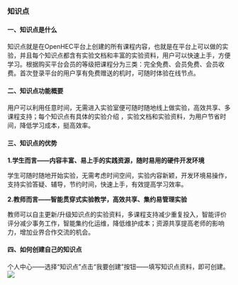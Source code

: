 ### 知识点

#### 一、知识点是什么

知识点就是在OpenHEC平台上创建的所有课程内容，也就是在平台上可以做的实验，并且每个知识点都含有实验文档和丰富的实验资料，用户可以快速上手，方便学习。根据购买平台会员的等级把课程分为三类：完全免费、会员免费、会员收费。首次登录平台的用户享有免费赠送的机时，可随时体验在线节点。

#### 二、知识点功能概要

用户可以利用任意时间，无需进入实验室便可随时随地线上做实验，高效共享、多课程支持；每个知识点有具体的实验介绍 ，实验文档和实验资料，为用户节省时间，降低学习成本，挺高效率。

#### 三、知识点的优势

**1.学生而言——内容丰富、易上手的实践资源，随时易用的硬件开发环境**

学生可随时随地开始实验，无需考虑时间空间，实验内容新颖，开发环境易操作，支持实验答疑、辅导，节约时间，快速上手，有效提高学习效率。

**2.教师而言——智能贯穿式实验教学，高效共享、集约易管理实验**

教师可以自主更新/升级知识点的实验资料，多课程支持减少重复投入，智能评价评分减少事务工作，智能集约化运维，降低维护成本；资源共享提高老师的影响力，增加业界合作交流的机会。

#### 四、如何创建自己的知识点

个人中心——选择“知识点”点击“我要创建”按钮——填写知识点资料，即可创建。![](/assets/20180307111759.jpg)




